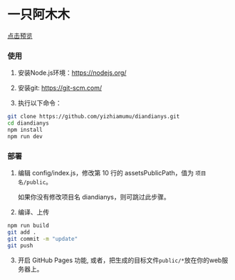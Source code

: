 # 一只阿木木



[点击预览](https://yizhiamumu.github.io/diandianys/public/)



### 使用

1. 安装Node.js环境：https://nodejs.org/

2. 安装git: https://git-scm.com/

3. 执行以下命令：

``` bash
git clone https://github.com/yizhiamumu/diandianys.git
cd diandianys
npm install
npm run dev
```

### 部署

1. 编辑 config/index.js，修改第 10 行的 assetsPublicPath，值为 `项目名/public`。

	如果你没有修改项目名 diandianys，则可跳过此步骤。

2. 编译、上传
    
``` bash
npm run build
git add .
git commit -m "update"
git push
```

3. 开启 GitHub Pages 功能, 或者，把生成的目标文件```public/*```放在你的web服务器上。

